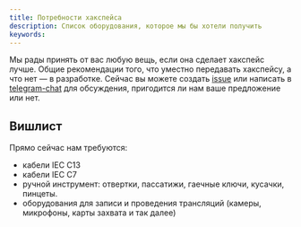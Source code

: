 ```yaml
---
title: Потребности хакспейса
description: Список оборудования, которое мы бы хотели получить
keywords:
---
```


Мы рады принять от вас любую вещь, если она сделает хакспейс лучше. Общие рекомендации того, что уместно передавать хакспейсу, а что нет — в разработке. Сейчас вы можете создать [issue](https://github.com/b4ck5p4c3/wiki/issues) или написать в [telegram-chat](tg://resolve/?domain=b4ck5p4c3) для обсуждения, пригодится ли нам ваше предложение или нет.

## Вишлист
Прямо сейчас нам требуются:
- кабели IEC C13
- кабели IEC C7
- ручной инструмент: отвертки, пассатижи, гаечные ключи, кусачки, пинцеты.
- оборудования для записи и проведения трансляций (камеры, микрофоны, карты захвата и так далее)
